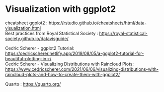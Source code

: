 # Visualization with ggplot2

cheatsheet ggplot2 : https://rstudio.github.io/cheatsheets/html/data-visualization.html  
Best practices from Royal Statistical Society : https://royal-statistical-society.github.io/datavisguide/  

Cedric Scherer - ggplot2 Tutorial: https://cedricscherer.netlify.app/2019/08/05/a-ggplot2-tutorial-for-beautiful-plotting-in-r/   
Cedric Scherer - Visualizing Distributions with Raincloud Plots: https://www.cedricscherer.com/2021/06/06/visualizing-distributions-with-raincloud-plots-and-how-to-create-them-with-ggplot2/   

Quarto : https://quarto.org/


